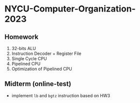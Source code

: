 # NYCU-Computer-Organization-2023

## Homework

1. 32-bits ALU
2. Instruction Decoder + Register File
3. Single Cycle CPU
4. Pipelined CPU
5. Optimization of Pipelined CPU

## Midterm (online-test)

* implement `lb` and `bgtz` instruction based on HW3
